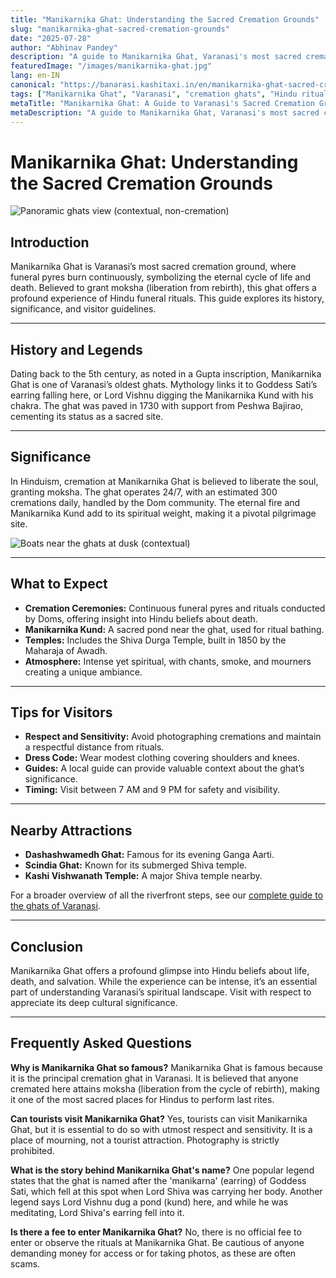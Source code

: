 ```yaml
---
title: "Manikarnika Ghat: Understanding the Sacred Cremation Grounds"
slug: "manikarnika-ghat-sacred-cremation-grounds"
date: "2025-07-28"
author: "Abhinav Pandey"
description: "A guide to Manikarnika Ghat, Varanasi's most sacred cremation ground. Learn about its history, significance, and what to expect when visiting."
featuredImage: "/images/manikarnika-ghat.jpg"
lang: en-IN
canonical: "https://banarasi.kashitaxi.in/en/manikarnika-ghat-sacred-cremation-grounds"
tags: ["Manikarnika Ghat", "Varanasi", "cremation ghats", "Hindu rituals", "moksha"]
metaTitle: "Manikarnika Ghat: A Guide to Varanasi's Sacred Cremation Grounds"
metaDescription: "A guide to Manikarnika Ghat, Varanasi's most sacred cremation ground. Learn about its history, significance, and what to expect when visiting."
---
```


# Manikarnika Ghat: Understanding the Sacred Cremation Grounds

![Panoramic ghats view (contextual, non-cremation)](/images/varanasi-ghats-overview.jpeg "A respectful, wide view of Varanasi's ghats – context for Manikarnika's riverfront setting")

## Introduction

Manikarnika Ghat is Varanasi’s most sacred cremation ground, where funeral pyres burn continuously, symbolizing the eternal cycle of life and death. Believed to grant moksha (liberation from rebirth), this ghat offers a profound experience of Hindu funeral rituals. This guide explores its history, significance, and visitor guidelines.

---

## History and Legends

Dating back to the 5th century, as noted in a Gupta inscription, Manikarnika Ghat is one of Varanasi’s oldest ghats. Mythology links it to Goddess Sati’s earring falling here, or Lord Vishnu digging the Manikarnika Kund with his chakra. The ghat was paved in 1730 with support from Peshwa Bajirao, cementing its status as a sacred site.

---

## Significance

In Hinduism, cremation at Manikarnika Ghat is believed to liberate the soul, granting moksha. The ghat operates 24/7, with an estimated 300 cremations daily, handled by the Dom community. The eternal fire and Manikarnika Kund add to its spiritual weight, making it a pivotal pilgrimage site.

![Boats near the ghats at dusk (contextual)](/images/varanasi-ghat-boat-eve-p.jpeg "Boats at dusk near the ghats – a reflective moment away from cremation areas")

---

## What to Expect

- **Cremation Ceremonies:** Continuous funeral pyres and rituals conducted by Doms, offering insight into Hindu beliefs about death.
- **Manikarnika Kund:** A sacred pond near the ghat, used for ritual bathing.
- **Temples:** Includes the Shiva Durga Temple, built in 1850 by the Maharaja of Awadh.
- **Atmosphere:** Intense yet spiritual, with chants, smoke, and mourners creating a unique ambiance.

---

## Tips for Visitors

- **Respect and Sensitivity:** Avoid photographing cremations and maintain a respectful distance from rituals.
- **Dress Code:** Wear modest clothing covering shoulders and knees.
- **Guides:** A local guide can provide valuable context about the ghat’s significance.
- **Timing:** Visit between 7 AM and 9 PM for safety and visibility.

---

## Nearby Attractions

- **Dashashwamedh Ghat:** Famous for its evening Ganga Aarti.
- **Scindia Ghat:** Known for its submerged Shiva temple.
- **Kashi Vishwanath Temple:** A major Shiva temple nearby.

For a broader overview of all the riverfront steps, see our [complete guide to the ghats of Varanasi](/en/guide-to-10-most-important-ghats-of-varanasi).

---

## Conclusion

Manikarnika Ghat offers a profound glimpse into Hindu beliefs about life, death, and salvation. While the experience can be intense, it’s an essential part of understanding Varanasi’s spiritual landscape. Visit with respect to appreciate its deep cultural significance.

---

## Frequently Asked Questions

**Why is Manikarnika Ghat so famous?** Manikarnika Ghat is famous because it is the principal cremation ghat in Varanasi. It is believed that anyone cremated here attains moksha (liberation from the cycle of rebirth), making it one of the most sacred places for Hindus to perform last rites.

**Can tourists visit Manikarnika Ghat?** Yes, tourists can visit Manikarnika Ghat, but it is essential to do so with utmost respect and sensitivity. It is a place of mourning, not a tourist attraction. Photography is strictly prohibited.

**What is the story behind Manikarnika Ghat's name?** One popular legend states that the ghat is named after the 'manikarna' (earring) of Goddess Sati, which fell at this spot when Lord Shiva was carrying her body. Another legend says Lord Vishnu dug a pond (kund) here, and while he was meditating, Lord Shiva's earring fell into it.

**Is there a fee to enter Manikarnika Ghat?** No, there is no official fee to enter or observe the rituals at Manikarnika Ghat. Be cautious of anyone demanding money for access or for taking photos, as these are often scams.
